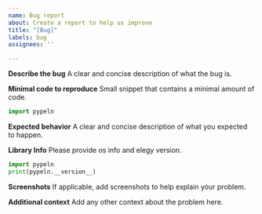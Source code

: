 ```yaml
---
name: Bug report
about: Create a report to help us improve
title: "[Bug]"
labels: bug
assignees: ''

---
```


**Describe the bug**
A clear and concise description of what the bug is.

**Minimal code to reproduce**
Small snippet that contains a minimal amount of code.
```python
import pypeln
```

**Expected behavior**
A clear and concise description of what you expected to happen.

**Library Info**
Please provide os info and elegy version.
```python
import pypeln
print(pypeln.__version__)
```
**Screenshots**
If applicable, add screenshots to help explain your problem.

**Additional context**
Add any other context about the problem here.
